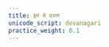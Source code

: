 ```yaml
---
title: इमं मे वरुण
unicode_script: devanagari
practice_weight: 0.1
---
```


<div class="js_include" url="/vedAH/Rk/shAkalam/saMhitA/prAchInA_prastutiH/01/aMshAH/imam_me_varuNa.md"  newLevelForH1="2" includeTitle="true"> </div>  

<div class="js_include" url="/vedAH/Rk/shAkalam/saMhitA/prAchInA_prastutiH/01/aMshAH/tat_tvA_yAmi.md"  newLevelForH1="2" includeTitle="true"> </div>  
